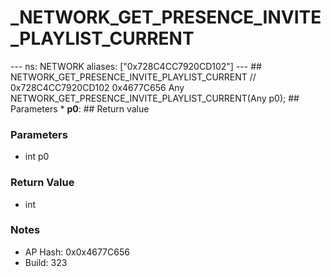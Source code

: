 # _NETWORK_GET_PRESENCE_INVITE_PLAYLIST_CURRENT

--- ns: NETWORK aliases: ["0x728C4CC7920CD102"] --- ## NETWORK_GET_PRESENCE_INVITE_PLAYLIST_CURRENT  // 0x728C4CC7920CD102 0x4677C656 Any NETWORK_GET_PRESENCE_INVITE_PLAYLIST_CURRENT(Any p0);   ## Parameters * **p0**:  ## Return value

### Parameters
* int p0

### Return Value
* int

### Notes
* AP Hash: 0x0x4677C656
* Build: 323

